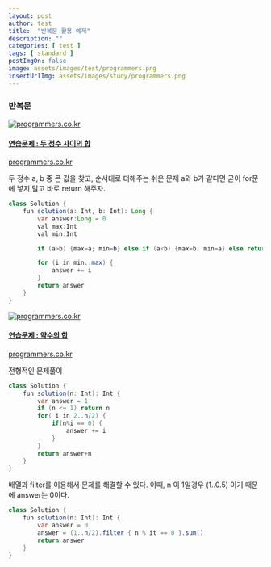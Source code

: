 ```yaml
---
layout: post
author: test
title:  "반복문 활용 예제"
description: ""
categories: [ test ]
tags: [ standard ]
postImgOn: false
image: assets/images/test/programmers.png
insertUrlImg: assets/images/study/programmers.png
---
```


### 반복문 

<div class="card h-100 my-u-padding"><div class="insertcover"><a target="_blank" class="text-dark" href="https://programmers.co.kr/learn/courses/30/lessons/12912"><div class=""><img class="inserturl" src="{{site.baseurl}}/{{ page.insertUrlImg}}" alt="programmers.co.kr"/></div><div class="insert-img-body"><h4 class="insert-img-title">연습문제 : 두 정수 사이의 합</h4><p class="insert-img-description">programmers.co.kr</p></div></a></div></div>

두 정수 a, b 중 큰 값을 찾고, 순서대로 더해주는 쉬운 문제
a와 b가 같다면 굳이 for문에 넣지 말고 바로 return 해주자.

```java
class Solution {
    fun solution(a: Int, b: Int): Long {
        var answer:Long = 0
        val max:Int
        val min:Int

        if (a>b) {max=a; min=b} else if (a<b) {max=b; min=a} else return a.toLong()

        for (i in min..max) {
            answer += i
        }
        return answer
    }
}
```


<div class="card h-100 my-u-padding"><div class="insertcover"><a target="_blank" class="text-dark" href="https://programmers.co.kr/learn/courses/30/lessons/12928"><div class=""><img class="inserturl" src="{{site.baseurl}}/{{ page.insertUrlImg}}" alt="programmers.co.kr"/></div><div class="insert-img-body"><h4 class="insert-img-title">연습문제 : 약수의 합</h4><p class="insert-img-description">programmers.co.kr</p></div></a></div></div>

전형적인 문제풀이

```java
class Solution {
    fun solution(n: Int): Int {
        var answer = 1
        if (n <= 1) return n
        for( i in 2..n/2) {
            if(n%i == 0) {
                answer += i
            }
        }
        return answer+n
    }
}
```

배열과 filter를 이용해서 문제를 해결할 수 있다.
이때, n 이 1일경우 (1..0.5) 이기 때문에 answer는 0이다.

```java
class Solution {
    fun solution(n: Int): Int {
        var answer = 0
        answer = (1..n/2).filter { n % it == 0 }.sum()
        return answer
    }
}
```